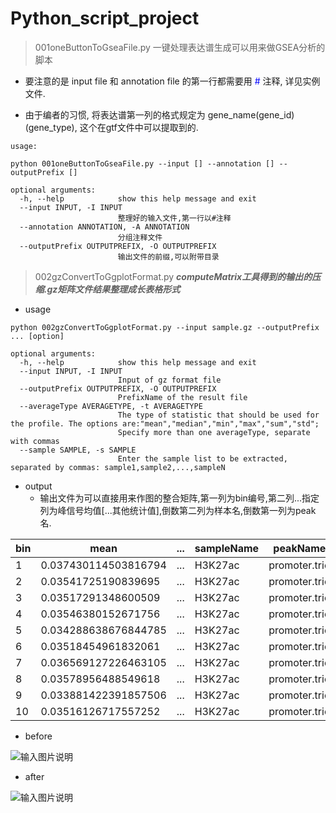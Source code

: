 # Python_script_project
> 001oneButtonToGseaFile.py 一键处理表达谱生成可以用来做GSEA分析的脚本

* 要注意的是 input file 和 annotation file 的第一行都需要用 <span style="color:blue">#</span> 注释, 详见实例文件.

* 由于编者的习惯, 将表达谱第一列的格式规定为 gene_name(gene_id)(gene_type), 这个在gtf文件中可以提取到的.

```
usage:

python 001oneButtonToGseaFile.py --input [] --annotation [] --outputPrefix []

optional arguments:
  -h, --help            show this help message and exit
  --input INPUT, -I INPUT
                        整理好的输入文件,第一行以#注释
  --annotation ANNOTATION, -A ANNOTATION
                        分组注释文件
  --outputPrefix OUTPUTPREFIX, -O OUTPUTPREFIX
                        输出文件的前缀,可以附带目录
```


> 002gzConvertToGgplotFormat.py  ***computeMatrix工具得到的输出的压缩.gz矩阵文件结果整理成长表格形式***
* usage
```
python 002gzConvertToGgplotFormat.py --input sample.gz --outputPrefix ... [option]

optional arguments:
  -h, --help            show this help message and exit
  --input INPUT, -I INPUT
                        Input of gz format file
  --outputPrefix OUTPUTPREFIX, -O OUTPUTPREFIX
                        PrefixName of the result file
  --averageType AVERAGETYPE, -t AVERAGETYPE
                        The type of statistic that should be used for the profile. The options are:"mean","median","min","max","sum","std";
                        Specify more than one averageType, separate with commas
  --sample SAMPLE, -s SAMPLE
                        Enter the sample list to be extracted, separated by commas: sample1,sample2,...,sampleN
```
* output
  * 输出文件为可以直接用来作图的整合矩阵,第一列为bin编号,第二列...指定列为峰信号均值[...其他统计值],倒数第二列为样本名,倒数第一列为peak名.

| bin  | mean                 | ...  | sampleName | peakName      |
| ---- | -------------------- | ---- | ---------- | ------------- |
| 1    | 0.037430114503816794 | ...  | H3K27ac    | promoter.trio |
| 2    | 0.03541725190839695  | ...  | H3K27ac    | promoter.trio |
| 3    | 0.03517291348600509  | ...  | H3K27ac    | promoter.trio |
| 4    | 0.03546380152671756  | ...  | H3K27ac    | promoter.trio |
| 5    | 0.034288638676844785 | ...  | H3K27ac    | promoter.trio |
| 6    | 0.03518454961832061  | ...  | H3K27ac    | promoter.trio |
| 7    | 0.036569127226463105 | ...  | H3K27ac    | promoter.trio |
| 8    | 0.03578956488549618  | ...  | H3K27ac    | promoter.trio |
| 9    | 0.033881422391857506 | ...  | H3K27ac    | promoter.trio |
| 10   | 0.03516126717557252  | ...  | H3K27ac    | promoter.trio |

* before

 ![输入图片说明](https://images.gitee.com/uploads/images/2020/1023/111958_d385336c_7948144.png "屏幕截图.png")
 
* after
 
 ![输入图片说明](https://images.gitee.com/uploads/images/2020/1023/112015_3651ddd4_7948144.png "屏幕截图.png")
